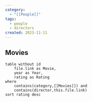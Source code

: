 ```yaml
---
category:
  - "[[People]]"
tags:
  - people
  - directors
created: 2023-11-11
---
```

## Movies

```dataview
table without id
	file.link as Movie,
	year as Year,
	rating as Rating
where
	contains(category,[[Movies]]) and
	contains(director,this.file.link)
sort rating desc
```


